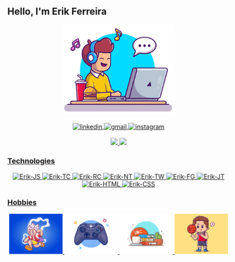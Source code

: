 ## Hello, I'm Erik Ferreira

<div align="center">
  <img src=".github/dashboard.png" width="50%" align="center" />
</div>

<br />

<div align="center">
  <a href="www.linkedin.com/in/erik-ferreira-84806b166" target="_blank">
    <img align="center" src="https://img.shields.io/badge/-Erik_Ferreira-05122A?logo=linkedin" alt="linkedin"/>
  </a>

  <a href="mailto:erikdesouzagf@gmail.com" target="_blank">
    <img align="center" src="https://img.shields.io/badge/-Erik_Ferreira-05122A?logo=instagram&logoColor=FFFFFF" alt="gmail"/>
  </a>

  <a href="https://www.instagram.com/erik_souzagf"  target="_blank">
  <img align="center" src="https://img.shields.io/badge/-Erik_Ferreira-05122A?logo=gmail&logoColor=FFFFFF" alt="instagram"/>
  </a>
</div>

<br />

<div align="center">
  <a href="https://github.com/erik-ferreira">
  <img height="180em" src="https://github-readme-stats.vercel.app/api?username=erik-ferreira&show_icons=true&theme=tokyonight&include_all_commits=true&count_private=true&icon_color=6EA2F8&rank_icon=github&border_color=6EA2F8" />

  <img height="180em" src="https://github-readme-stats.vercel.app/api/top-langs/?username=erik-ferreira&layout=compact&langs_count=6&theme=tokyonight&border_color=6EA2F8" />
</div>

### Technologies

<div align="center">
  <img alt="Erik-JS" width="40" height="30"  src="https://cdn.jsdelivr.net/gh/devicons/devicon/icons/javascript/javascript-original.svg">

  <img alt="Erik-TC" width="40" height="30"  src="https://cdn.jsdelivr.net/gh/devicons/devicon/icons/typescript/typescript-original.svg">

  <img alt="Erik-RC" width="40" height="30"  src="https://cdn.jsdelivr.net/gh/devicons/devicon/icons/react/react-original.svg">

  <img alt="Erik-NT" width="40" height="30"  src="https://cdn.jsdelivr.net/gh/devicons/devicon/icons/nextjs/nextjs-original.svg">

  <img alt="Erik-TW" width="40" height="30"  src="https://cdn.jsdelivr.net/gh/devicons/devicon/icons/tailwindcss/tailwindcss-plain.svg">

  <img alt="Erik-FG" width="40" height="30"  src="https://cdn.jsdelivr.net/gh/devicons/devicon/icons/figma/figma-original.svg">

  <img alt="Erik-JT" width="40" height="30"  src="https://cdn.jsdelivr.net/gh/devicons/devicon/icons/jest/jest-plain.svg">

  <img alt="Erik-HTML" width="40" height="30"  src="https://cdn.jsdelivr.net/gh/devicons/devicon/icons/html5/html5-original.svg">

  <img alt="Erik-CSS" width="40" height="30"  src="https://cdn.jsdelivr.net/gh/devicons/devicon/icons/css3/css3-original.svg">
</div>

### Hobbies

<div align="center">
  <img width="24%" src=".github/hobbies/luffy.png" />
  <img width="24%" src=".github/hobbies/controller.png" />
  <img width="24%" src=".github/hobbies/books.png" />
  <img width="24%" src=".github/hobbies/basquete.png" />
</div>
